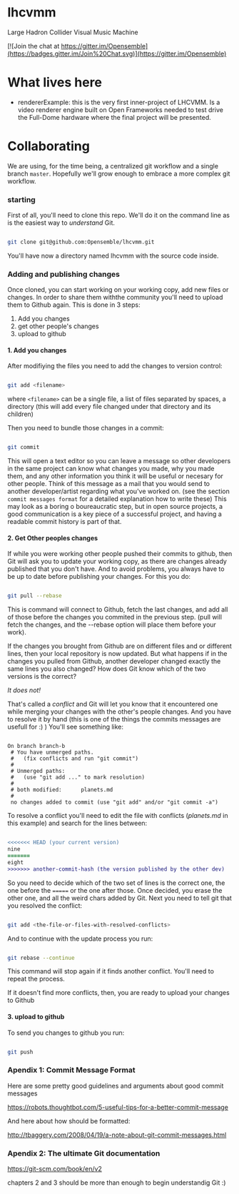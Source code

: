 # lhcvmm
Large Hadron Collider Visual Music Machine

[![Join the chat at https://gitter.im/Opensemble](https://badges.gitter.im/Join%20Chat.svg)](https://gitter.im/Opensemble)

# What lives here

* rendererExample: this is the very first inner-project of LHCVMM. Is a video renderer engine built on Open Frameworks needed to test drive the Full-Dome hardware where the final project will be presented.


# Collaborating

We are using, for the time being, a centralized git workflow and a single branch `master`. Hopefully we'll grow enough to embrace a more complex git workflow.

### starting

First of all, you'll need to clone this repo. We'll do it on the command line as is the easiest way to *understand* Git.

```bash

git clone git@github.com:Opensemble/lhcvmm.git

```

You'll have now a directory named lhcvmm with the source code inside.


### Adding and publishing changes

Once cloned, you can start working on your working copy, add new files or changes.
In order to share them withthe community you'll need to upload them to Github again.
This is done in 3 steps:

1. Add you changes
2. get other people's changes
3. upload to github

#### 1. Add you changes
 After modifiying the files you need to add the changes to version control:

```bash

git add <filename>

```

where `<filename>` can be a single file, a list of files separated by spaces, a directory (this will add every file changed under that directory and its children)


Then you need to bundle those changes in a commit:

```bash

git commit

```

This will open a text editor so you can leave a message so other developers in the same project can know what changes you made, why you made them, and any other information you think it will be useful or necesary for other people. Think of this message as a mail that you would send to another developer/artist regarding what you've worked on. (see the section `commit messages format` for a detailed explanation how to write these)
This may look as a boring o boureaucratic step, but in open source projects, a good communication is a key piece of a successful project, and having a readable commit history is part of that.


#### 2. Get Other peoples changes

If while you were working other people pushed their commits to github, then Git will ask you to update your working copy, as there are changes already published that you don't have.
And to avoid problems, you always have to be up to date before publishing your changes. For this you do:

```bash

git pull --rebase

```

This is command will connect to Github, fetch the last changes, and add all of those before the changes you commited in the previous step.
(pull will fetch the changes, and the --rebase option will place them before your work).

If the changes you brought from Github are on different files and or different lines, then your local repository is now updated.
But what happens if in the changes you pulled from Github, another developer changed exactly the same lines you also changed?
How does Git know which of the two versions is the correct?

*It does not!*

That's called a *conflict* and Git will let you know that it encountered one while merging your changes with the other's people changes.
And you have to resolve it by hand (this is one of the things the commits messages are usefull for :) )
You'll see something like:

```Git

On branch branch-b
 # You have unmerged paths.
 #   (fix conflicts and run "git commit")
 #
 # Unmerged paths:
 #   (use "git add ..." to mark resolution)
 #
 # both modified:      planets.md
 #
 no changes added to commit (use "git add" and/or "git commit -a")

```

To resolve a conflict you'll need to edit the file with conflicts (_planets.md_ in this example) and search for the lines between:

```diff

<<<<<<< HEAD (your current version)
nine
=======
eight
>>>>>>> another-commit-hash (the version published by the other dev)

```

So you need to decide which of the two set of lines is the correct one, the one before the `=====` or the one after those.
Once decided, you erase the other one, and all the weird chars added by Git.
Next you need to tell git that you resolved the conflict:

```bash

git add <the-file-or-files-with-resolved-conflicts>

```

And to continue with the update process you run:

```bash

git rebase --continue

```

This command will stop again if it finds another conflict. You'll need to repeat the process.

If it doesn't find more conflicts, then, you are ready to upload your changes to Github


#### 3. upload to github

To send you changes to github you run:

```bash

git push

```


### Apendix 1: Commit Message Format

Here are some pretty good guidelines and arguments about good commit messages

https://robots.thoughtbot.com/5-useful-tips-for-a-better-commit-message

And here about how should be formatted:

http://tbaggery.com/2008/04/19/a-note-about-git-commit-messages.html


### Apendix 2: The ultimate Git documentation

https://git-scm.com/book/en/v2

chapters 2 and 3 should be more than enough to begin understandig Git :)
